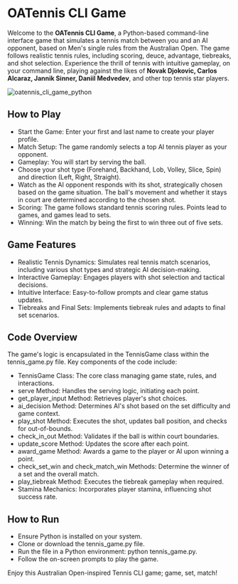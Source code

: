 # OATennis CLI Game

Welcome to the <b> OATennis CLI Game</b>, a Python-based command-line interface game that simulates a tennis match between you and an AI opponent, based on Men's single rules from the Australian Open. The game follows realistic tennis rules, including scoring, deuce, advantage, tiebreaks, and shot selection. Experience the thrill of tennis with intuitive gameplay, on your command line, playing against the likes of <b> Novak Djokovic, Carlos Alcaraz, Jannik Sinner, Daniil Medvedev</b>, and other top tennis star players.

![oatennis_cli_game_python](https://github.com/bsyedumar/ao-tennis-cli-game-python/assets/54539776/e61af1fb-2de4-478f-b742-f42e1bc9733f)

## How to Play

* Start the Game: Enter your first and last name to create your player profile.
* Match Setup: The game randomly selects a top AI tennis player as your opponent.
* Gameplay: You will start by serving the ball.
* Choose your shot type (Forehand, Backhand, Lob, Volley, Slice, Spin) and direction (Left, Right, Straight).
* Watch as the AI opponent responds with its shot, strategically chosen based on the game situation. The ball's movement and whether it stays in court are determined according to the chosen shot. 
* Scoring: The game follows standard tennis scoring rules. Points lead to games, and games lead to sets.
* Winning: Win the match by being the first to win three out of five sets.


## Game Features
* Realistic Tennis Dynamics: Simulates real tennis match scenarios, including various shot types and strategic AI decision-making.
* Interactive Gameplay: Engages players with shot selection and tactical decisions.
* Intuitive Interface: Easy-to-follow prompts and clear game status updates.
* Tiebreaks and Final Sets: Implements tiebreak rules and adapts to final set scenarios.

## Code Overview
The game's logic is encapsulated in the TennisGame class within the tennis_game.py file. Key components of the code include:

* TennisGame Class: The core class managing game state, rules, and interactions.
* serve Method: Handles the serving logic, initiating each point.
* get_player_input Method: Retrieves player's shot choices.
* ai_decision Method: Determines AI's shot based on the set difficulty and game context.
* play_shot Method: Executes the shot, updates ball position, and checks for out-of-bounds.
* check_in_out Method: Validates if the ball is within court boundaries.
* update_score Method: Updates the score after each point.
* award_game Method: Awards a game to the player or AI upon winning a point.
* check_set_win and check_match_win Methods: Determine the winner of a set and the overall match.
* play_tiebreak Method: Executes the tiebreak gameplay when required.
* Stamina Mechanics: Incorporates player stamina, influencing shot success rate.
## How to Run
* Ensure Python is installed on your system.
* Clone or download the tennis_game.py file.
* Run the file in a Python environment: python tennis_game.py.
* Follow the on-screen prompts to play the game.

Enjoy this Australian Open-inspired Tennis CLI game; game, set, match! 
